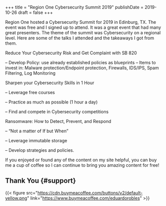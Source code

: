 +++
title = "Region One Cybersecurity Summit 2019"
publishDate = 2019-10-26
draft = false
+++

Region One hosted a Cybersecurity Summit for 2019 in Edinburg, TX. The event was free and I signed up to attend. It was a great event that had many great presenters. The theme of the summit was Cybersecurity on a regional level. Here are some of the talks I attended and the takeaways I got from them.

Reduce Your Cybersecurity Risk and Get Complaint with SB 820

– Develop Policy: use already established policies as blueprints
– Items to invest in: Malware protection/Endpoint protection, Firewalls, IDS/IPS, Spam Filtering, Log Monitoring

Sharpen your Cybersecurity Skills in 1 Hour

– Leverage free courses

– Practice as much as possible (1 hour a day)

– Find and compete in Cybersecurity competitions

Ransomware: How to Detect, Prevent, and Respond

– “Not a matter of If but When”

– Leverage immutable storage

– Develop strategies and policies.

If you enjoyed or found any of the content on my site helpful, you can buy me a cup of coffee so I can continue to bring you amazing content for free!


## Thank You {#support}

{{< figure src="https://cdn.buymeacoffee.com/buttons/v2/default-yellow.png" link="https://www.buymeacoffee.com/eduardorobles" >}}
